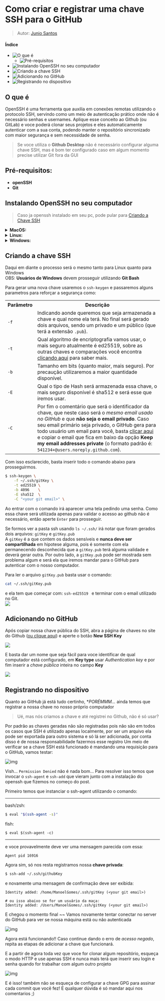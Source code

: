 # Como criar e registrar uma chave SSH para o GitHub
> Autor: [Junio Santos](https://github.com/imnotjuniodev)

#### Índice
- ![O que é](#O%20que%20é)
	- ![Pré-requisitos](#Pré-requisitos)
- ![Instalando OpenSSH no seu computador](#Instalando%20OpenSSH%20no%20seu%20computador)
- ![Criando a chave SSH](#Criando%20a%20chave%20SSH)
- ![Adicionando no GitHub](#Adicionando%20no%20GitHub)
- ![Registrando no dispositivo](#Registrando%20no%20dispositivo)

## O que é
OpenSSH é uma ferramenta que auxilia em conexões remotas utilizando o protocolo SSH, servindo como um meio de autenticação prático onde não é necessário senhas e usernames. Aplique esse conceito ao Github (ou GitLab) e voce poderá clonar seus projetos e eles automaticamente autenticar com a sua conta, podendo manter o repositório sincronizado com maior segurança e sem necessidade de senha.

> Se voce utiliza o **Github Desktop** não é necessário configurar alguma chave SSH, mas é bom ter configurado caso em algum momento precise utilizar Git fora da GUI

## Pré-requisitos: 
- **openSSH**
- **Git**
 
## Instalando OpenSSH no seu computador
> Caso ja openssh instalado em seu pc, pode pular para [Criando a Chave SSH](#Criando%20a%20chave%20SSH)

<details>
	<summary><strong>
	MacOS:
	</strong></summary>
```sh
$ brew install git 
```
</details>
<details>
	<summary><strong>
	Linux:
	</strong></summary>
Para conferir se já está disponível no seu computador utilize o comando:
```sh
$ if command -v /usr/bin/ssh-agent &> /dev/null; then echo "ta tudo certo"; fi
```
Se de fato apareceu `ta tudo certo` no teu terminal significa que ta tudo certo e pode pular essa parte.

 ubuntu/debian:
```sh
$ sudo apt install openssh-client
```
 fedora:
```sh
$ sudo dnf install openssh
```
 openSUSE:
```sh
$ sudo zypper install openssh
```
 arch:
```sh
$ sudo pacman -S openssh
```

</details>
<details>
	<summary><strong>
	Windows:
	</strong></summary>
	
Uma das mais maneiras mais fáceis para conseguir gerenciar sua chave SSH no Windows é utilizando o **Git Bash**

Caso não tenha instalado basta baixar direto do site do Git acessando: https://git-scm.com/download/win  

- Clique no primeiro link para baixar
    
    <img alt="Página de Download do Git" src="https://github.com/forjadev/blog/assets/53125029/89beff5c-020f-4e30-8175-7cc26fe8cfb3">

- Durante a instalação selecione a opção padrão _Use bundled OpenSSH_
    
    <img alt="Janela de instalação do Git selecionado na opção de Use bundled OpenSSH" src="https://github.com/forjadev/blog/assets/53125029/3fb28b33-24b8-48f3-b8ab-c7cac2c07dd5">
  
</details>

## Criando a chave SSH
Daqui em diante o processo será o mesmo tanto para Linux quanto para Windows  
OBS: **Usuários de Windows** devem prosseguir utilizando __Git Bash__  

Para gerar uma nova chave usaremos o `ssh-keygen` e passaremos alguns parametros para reforçar a segurança como:  
<table>
  <tr>
    <th>Parâmetro</th>
    <th>Descrição</th>
  </tr>
  <tr>
    <td><code>-f</code></td>
    <td>Indicando aonde queremos que seja armazenada a chave e qual nome ela terá. No final será gerado dois arquivos, sendo um privado e um público (que terá a extensão <code>.pub</code>).</td>
  </tr>
  <tr>
    <td><code>-t</code></td>
    <td>Qual algoritmo de encriptografia vamos usar, o mais seguro atualmente é ed25519, sobre as outras chaves e comparações você encontra <a href="https://goteleport.com/blog/comparing-ssh-keys/">clicando aqui</a> para saber mais.</td>
  </tr>
  <tr>
    <td><code>-b</code></td>
    <td>Tamanho em bits (quanto maior, mais seguro). Por precaução utilizaremos a maior quantidade disponível.</td>
  </tr>
  <tr>
    <td><code>-E</code></td>
    <td>Qual o tipo de Hash será armazenada essa chave, o mais seguro disponível é sha512 e será esse que iremos usar.</td>
  </tr>
  <tr>
    <td><code>-C</code></td>
    <td>Por fim o comentário que será o identificador da chave, que neste caso será o <em>mesmo email usado no GitHub</em> e que <strong>não seja o email privado</strong>. Caso seu email primário seja privado, o GitHub gera para todo usuário um email para você, basta <a href="https://github.com/settings/emails">clicar aqui</a> e copiar o email que fica em baixo da opção <strong>Keep my email addresses private</strong> (o formato padrão é: <code>541234+<usuario>@users.noreply.github.com</code>).</td>
  </tr>
</table>

Com isso esclarecido, basta inserir todo o comando abaixo para prosseguirmos.
```sh
$ ssh-keygen \
	-f ~/.ssh/gitKey \
	-t ed25519 \
	-b 4096    \
	-E sha512  \
	-C "<your git email>" \
```  

Ao entrar com o comando irá aparecer uma tela pedindo uma senha. Como essa chave será utilizada apenas para validar o acesso ao github não é necessário, então aperte `Enter` para prosseguir.

Se formos ver a pasta ssh usando `ls ~/.ssh/` irá notar que foram gerados dois arquivos: `gitKey` e `gitKey.pub`  
A `gitKey` é a que contem os dados sensíveis e **nunca deve ser compartilhada** em hipotese alguma, pois é somente com ela permanecendo desconhecida que a `gitKey.pub` terá alguma validade e deverá gerar outra.
Por outro lado, a `gitKey.pub` pode ser mostrada sem problema algum e será ela que iremos mandar para o GitHub para autenticar com o nosso computador.  

Para ler o arquivo `gitKey.pub` basta usar o comando:
```sh
cat ~/.ssh/gitKey.pub
```

e ela tem que começar com: `ssh-ed25519 ` e terminar com o email utilizado no Git.  
<img src="https://github.com/forjadev/blog/assets/53125029/be38c227-65a4-4daa-8d83-f4966cfa019d">

## Adicionando no GitHub

Após copiar nossa chave pública do SSH, abra a página de chaves no site do Github ([ou clique aqui](https://github.com/settings/keys)) e aperte o botão **New SSH Key**

<img src="https://github.com/forjadev/blog/assets/53125029/53485dad-1cd7-43f2-8d73-cdaf87e06837">

E basta dar um nome que seja fácil para voce identificar de qual computador está configurado, em **Key type** usar _Authentication key_ e por fim inserir a _chave pública_ inteira no campo **Key**

<img src="https://github.com/forjadev/blog/assets/53125029/7e2e6a53-f53e-4cfc-bbbd-ea93dcb58725">

## Registrando no dispositivo

Quanto ao GitHub já está tudo certinho, **PORÉMMM...* ainda temos que registrar a nossa chave no nosso próprio computador

> Ué, mas nós criamos a chave e até registrei no Github, não é só usar?

Por padrão as chaves geradas não são registradas pois não são em todos os casos que SSH é utilizado apenas localmente, por ser um arquivo ela pode ser exportada para outro sistema e só lá ser adicionada, por conta disso é de nossa responsabilidade fazermos esse registro
Um meio de verificar se a chave SSH está funcionado é mandando uma requisição para o GitHub, vamos testar:

<img src="https://github.com/forjadev/blog/assets/53125029/fcf574a0-bc04-48f8-89cd-ac9b05caf1ec" alt="img">

Vish...  `Permission Denied` não é nada bom... 
Para resolver isso temos que invocar o `ssh-agent` e `ssh-add` que vieram junto com a instalação do openssh que fizemos no começo do post.  

Primeiro temos que instanciar o ssh-agent utilizando o comando:

---
bash/zsh:
```sh
$ eval "$(ssh-agent -s)"
```

fish:
```fish
$ eval $(ssh-agent -c)
```
---

e voce provavelmente deve ver uma mensagem parecida com essa:

```
Agent pid 16916
```

Agora sim, só nos resta registramos nossa **chave privada**:
```sh
$ ssh-add ~/.ssh/githubKey
```

e novamente uma mensagem de confirmação deve ser exibida:

```
Identity added: /home/ManoelGomes/.ssh/gitKey (<your git email>)

# ou isso abaixo se for um usuário da maça:
Identity added: /Users/ManoelGomes/.ssh/gitKey (<your git email>)
```

E chegou o momento final ~~
Vamos novamente tentar conectar no server do GitHub para ver se nossa máquina está ou não autenticada

<img src="https://github.com/forjadev/blog/assets/53125029/8a269ab7-3e64-48bc-b47c-650fa3acae5e" alt="img">

Agora está funcionando!! 
Caso continue dando o erro de *acesso negado*, repita as etapas de adicionar a chave que funcionará.

E a partir de agora toda vez que voce for clonar algum repositório, esqueça o modo HTTP e use apenas SSH e nunca mais terá que inserir seu login e senha quando for trabalhar com algum outro projeto 

<img src="https://github.com/forjadev/blog/assets/53125029/dc2d8380-84bf-43c5-a67b-b63de83d1aef" alt="img">

E é isso! também não se esqueça de configurar a chave GPG para assinar cada commit que você fez!
E qualquer dúvida é só mandar aqui nos comentarios ;)

